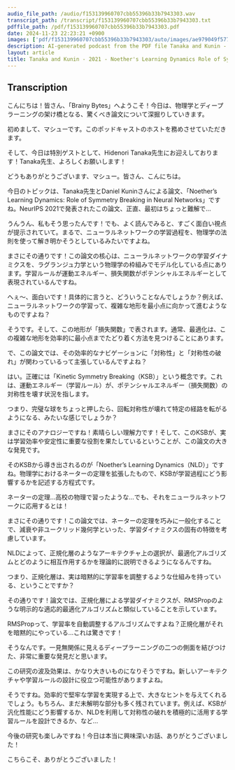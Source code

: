 ```yaml
---
audio_file_path: /audio/f153139960707cbb55396b33b7943303.wav
transcript_path: /transcript/f153139960707cbb55396b33b7943303.txt
pdffile_path: /pdf/f153139960707cbb55396b33b7943303.pdf
date: 2024-11-23 22:23:21 +0900
images: ['pdf/f153139960707cbb55396b33b7943303/auto/images/ae979049f577ee8a40c9418815111cc2c8ee751d6f6d9697eae4c6d96f533871.jpg', 'pdf/f153139960707cbb55396b33b7943303/auto/images/3f89afbbfecd36f22c42b2868025f2a0617713548a613f16cda364b861871f28.jpg', 'pdf/f153139960707cbb55396b33b7943303/auto/images/fbecd3c5bdf0dbd2e1650721769260920117c5cde085d71df5d238378193fe2f.jpg', 'pdf/f153139960707cbb55396b33b7943303/auto/images/af1bd662b0b13098b07467af4a3df8168dab3e3718646e4d1f5a979313b7773e.jpg', 'pdf/f153139960707cbb55396b33b7943303/auto/images/076acd280135f12d54d40b0162d77f857d7a0a2c227ec614b93c127a7fea8b46.jpg']
description: AI-generated podcast from the PDF file Tanaka and Kunin - 2021 - Noether's Learning Dynamics Role of Symmetry Brea_JP
layout: article
title: Tanaka and Kunin - 2021 - Noether's Learning Dynamics Role of Symmetry Brea_JP / f153139960707cbb55396b33b7943303
---
```


## Transcription
こんにちは！皆さん、「Brainy Bytes」へようこそ！今日は、物理学とディープラーニングの架け橋となる、驚くべき論文について深掘りしていきます。

初めまして、マシューです。このポッドキャストのホストを務めさせていただきます。

そして、今日は特別ゲストとして、Hidenori Tanaka先生にお迎えしております！Tanaka先生、よろしくお願いします！

どうもありがとうございます、マシュー。皆さん、こんにちは。

今日のトピックは、Tanaka先生とDaniel Kuninさんによる論文、「Noether’s Learning Dynamics: Role of Symmetry Breaking in Neural Networks」ですね。NeurIPS 2021で発表されたこの論文、正直、最初はちょっと難解で…

うんうん、私もそう思ったんです！でも、よく読んでみると、すごく面白い視点が提示されていて。まるで、ニューラルネットワークの学習過程を、物理学の法則を使って解き明かそうとしているみたいですよね。

まさにその通りです！この論文の核心は、ニューラルネットワークの学習ダイナミクスを、ラグランジュ力学という物理学の枠組みでモデル化している点にあります。学習ルールが運動エネルギー、損失関数がポテンシャルエネルギーとして表現されているんですね。

へぇ〜、面白いです！具体的に言うと、どういうことなんでしょうか？例えば、ニューラルネットワークの学習って、複雑な地形を最小点に向かって進むようなものですよね？

そうです。そして、この地形が「損失関数」で表されます。通常、最適化は、この複雑な地形を効率的に最小点までたどり着く方法を見つけることにあります。

で、この論文では、その効率的なナビゲーションに「対称性」と「対称性の破れ」が関わっているって主張しているんですよね？

はい。正確には「Kinetic Symmetry Breaking（KSB）」という概念です。これは、運動エネルギー（学習ルール）が、ポテンシャルエネルギー（損失関数）の対称性を壊す状況を指します。

つまり、完璧な球をちょっと押したら、回転対称性が壊れて特定の経路を転がるようになる、みたいな感じでしょうか？

まさにそのアナロジーですね！素晴らしい理解力です！そして、このKSBが、実は学習効率や安定性に重要な役割を果たしているということが、この論文の大きな発見です。

そのKSBから導き出されるのが「Noether’s Learning Dynamics（NLD）」ですね。物理学におけるネーターの定理を拡張したもので、KSBが学習過程にどう影響するかを記述する方程式です。

ネーターの定理…高校の物理で習ったような…でも、それをニューラルネットワークに応用するとは！

まさにその通りです！この論文では、ネーターの定理を巧みに一般化することで、減衰や非ユークリッド幾何学といった、学習ダイナミクスの固有の特徴を考慮しています。

NLDによって、正規化層のようなアーキテクチャ上の選択が、最適化アルゴリズムとどのように相互作用するかを理論的に説明できるようになるんですね。

つまり、正規化層は、実は暗黙的に学習率を調整するような仕組みを持っている、ということですか？

その通りです！論文では、正規化層による学習ダイナミクスが、RMSPropのような明示的な適応的最適化アルゴリズムと類似していることを示しています。

RMSPropって、学習率を自動調整するアルゴリズムですよね？正規化層がそれを暗黙的にやっている…これは驚きです！

そうなんです。一見無関係に見えるディープラーニングの二つの側面を結びつけた、非常に重要な発見だと思います。

この研究の波及効果は、かなり大きいものになりそうですね。新しいアーキテクチャや学習ルールの設計に役立つ可能性がありますよね。

そうですね。効率的で堅牢な学習を実現する上で、大きなヒントを与えてくれるでしょう。もちろん、まだ未解明な部分も多く残されています。例えば、KSBが汎化性能にどう影響するか、NLDを利用して対称性の破れを積極的に活用する学習ルールを設計できるか、など…

今後の研究も楽しみですね！今日は本当に興味深いお話、ありがとうございました！

こちらこそ、ありがとうございました！






